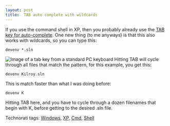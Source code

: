 ```yaml
---
layout: post
title:  TAB auto complete with wildcards
---
```

If you use the command shell in XP, then you probably already use the [TAB key for auto-complete](http://support.microsoft.com/kb/310530). One new thing (to me anyways) is that this also works with wildcards, so you can type this: 

`devenv *.sln`

![Image of a tab key from a standard PC keyboard](http://www.myotherdrive.com/public/blueonion/Blog/tab_key.jpg) Hitting TAB will cycle through all files that match the pattern, for this example, you get this:

`devenv Kilroy.sln`

This is match faster than what I was doing before:

`devenv K`

Hitting TAB here, and you have to cycle through a dozen filenames that begin with K, before getting to the desired .sln file.

Technorati tags: [Windows](http://technorati.com/tags/Windows), [XP](http://technorati.com/tags/XP), [Cmd](http://technorati.com/tags/Cmd), [Shell](http://technorati.com/tags/Shell)
